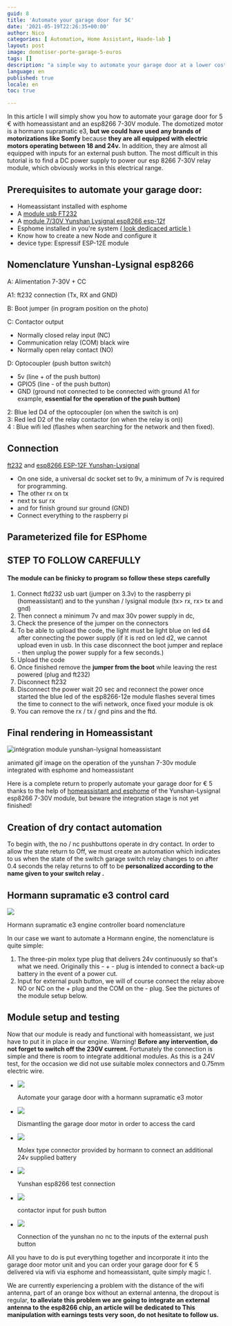 ```yaml
---
guid: 8
title: 'Automate your garage door for 5€'
date: '2021-05-19T22:26:35+00:00'
author: Nico
categories: [ Automation, Home Assistant, Haade-lab ]
layout: post
image: domotiser-porte-garage-5-euros
tags: []
description: "a simple way to automate your garage door at a lower cost"
language: en
published: true
locale: en
toc: true

---
```

In this article I will simply show you how to automate your garage door for 5 € with homeassistant and an esp8266 7-30V module. The domotized motor is a hormann supramatic e3, **but we could have used any brands of motorizations like Somfy** because **they are all equipped with electric motors operating between 18 and 24v.** In addition, they are almost all equipped with inputs for an external push button. The most difficult in this tutorial is to find a DC power supply to power our esp 8266 7-30V relay module, which obviously works in this electrical range.

## Prerequisites to automate your garage door:

- Homeassistant installed with esphome
- A [module usb FT232](https://www.haade.fr/produit/module-de-conversion-usb-uart-ft232/)
- A [module 7/30V Yunshan Lysignal esp8266 esp-12f](https://www.haade.fr/produit/relais-7-30v-yunshan-lysignal/)
- Esphome installed in you're system [( look dedicaced article )](https://www.haade.fr/blog/tutoriel-domotique-electronique/domotique-smarthome-jeedom-homeassistant/protocoles/esphome-et-homeassistant/)
- Know how to create a new Node and configure it
- device type: Espressif ESP-12E module

## Nomenclature Yunshan-Lysignal esp8266

A: Alimentation 7-30V + CC

A1: ft232 connection (Tx, RX and GND)

B: Boot jumper (in program position on the photo)

C: Contactor output

- Normally closed relay input (NC)
- Communication relay (COM) black wire
- Normally open relay contact (NO)

D: Optocoupler (push button switch)

- 5v (line + of the push button)
- GPIO5 (line - of the push button)
- GND (ground not connected to be connected with ground A1 for example, **essential for the operation of the push button)**

2: Blue led D4 of the optocoupler (on when the switch is on)  
3: Red led D2 of the relay contactor (on when the relay is on))  
4 : Blue wifi led (flashes when searching for the network and then fixed).

## Connection

[ft232](https://www.haade.fr/produit/module-de-conversion-usb-uart-ft232/) and [esp8266 ESP-12F Yunshan-Lysignal](https://www.haade.fr/produit/relais-7-30v-yunshan-lysignal/)

- On one side, a universal dc socket set to 9v, a minimum of 7v is required for programming.
- The other rx on tx
- next tx sur rx
- and for finish ground sur ground (GND)
- Connect everything to the raspberry pi

## Parameterized file for ESPhome

## STEP TO FOLLOW CAREFULLY

#### The module can be finicky to program so follow these steps carefully

1. Connect ftd232 usb uart (jumper on 3.3v) to the raspberry pi (homeassistant) and to the yunshan / lysignal module (tx> rx, rx> tx and gnd)
2. Then connect a minimum 7v and max 30v power supply in dc,
3. Check the presence of the jumper on the connectors
4. To be able to upload the code, the light must be light blue on led d4 after connecting the power supply (if it is red on led d2, we cannot upload even in usb. In this case disconnect the boot jumper and replace - then unplug the power supply for a few seconds.)
5. Upload the code
6. Once finished remove the **jumper from the boot** while leaving the rest powered (plug and ft232)
7. Disconnect ft232
8. Disconnect the power wait 20 sec and reconnect the power once started the blue led of the esp8266-12e module flashes several times the time to connect to the wifi network, once fixed your module is ok
9. You can remove the rx / tx / gnd pins and the ftd.

## Final rendering in Homeassistant

![intégration module yunshan-lysignal homeassistant](images/yunshan-homeassistant.gif)

animated gif image on the operation of the yunshan 7-30v module integrated with esphome and homeassistant

Here is a complete return to properly automate your garage door for € 5 thanks to the help of [homeassistant and esphome](https://www.haade.fr/blog/home-automation-smarthome-jeedom-homeassistant/protocoles/esphome-et-homeassistant/) of the Yunshan-Lysignal esp8266 7-30V module, but beware the integration stage is not yet finished!

## Creation of dry contact automation

To begin with, the no / nc pushbuttons operate in dry contact. In order to allow the state return to Off, we must create an automation which indicates to us when the state of the switch garage switch relay changes to on after 0.4 seconds the relay returns to off to be **personalized according to the name given to your switch relay .**

## Hormann supramatic e3 control card

![](images/hormann-carte-controleur.webp)

Hormann supramatic e3 engine controller board nomenclature

In our case we want to automate a Hormann engine, the nomenclature is quite simple:

1. The three-pin molex type plug that delivers 24v continuously so that's what we need. Originally this - + - plug is intended to connect a back-up battery in the event of a power cut.
2. Input for external push button, we will of course connect the relay above NO or NC on the + plug and the COM on the - plug. See the pictures of the module setup below.

## Module setup and testing

Now that our module is ready and functional with homeassistant, we just have to put it in place in our engine. Warning! **Before any intervention, do not forget to switch off the 230V current.** Fortunately the connection is simple and there is room to integrate additional modules. As this is a 24V test, for the occasion we did not use suitable molex connectors and 0.75mm electric wire.

- ![](images/moteur-hormann-supramatic-e3.webp)

    Automate your garage door with a hormann supramatic e3 motor

- ![](images/demontage-moteur-hormann.webp)

    Dismantling the garage door motor in order to access the card

- ![](images/alim-24v.webp)

    Molex type connector provided by hormann to connect an additional 24v supplied battery

- ![](images/branchement-yunshan.webp)

    Yunshan esp8266 test connection

- ![](images/contacteur.webp)

    contactor input for push button

- ![](images/branchement-contacteur.webp)

    Connection of the yunshan no nc to the inputs of the external push button


All you have to do is put everything together and incorporate it into the garage door motor unit and you can order your garage door for € 5 delivered via wifi via esphome and homeassistant, quite simply magic !.

We are currently experiencing a problem with the distance of the wifi antenna, part of an orange box without an external antenna, the dropout is regular, **to alleviate this problem we are going to integrate an external antenna to the esp8266 chip, an article will be dedicated to This manipulation with earnings tests very soon, do not hesitate to follow us.**
